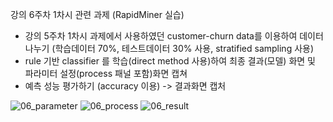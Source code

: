 강의 6주차 1차시 관련 과제 (RapidMiner 실습)
- 강의 5주차 1차시 과제에서 사용하였던 customer-churn data를 이용하여 데이터 나누기
  (학습데이터 70%, 테스트데이터 30% 사용, stratified sampling 사용)
- rule 기반 classifier 를 학습(direct method 사용)하여 최종 결과(모델) 화면 및 파라미터 설정(process 패널 포함)화면 캡쳐
- 예측 성능 평가하기 (accuracy 이용) -> 결과화면 캡처

![06_parameter](https://user-images.githubusercontent.com/58212928/98088022-4b426d80-1ec4-11eb-8312-f14d0a756517.PNG)
![06_process](https://user-images.githubusercontent.com/58212928/98088029-4c739a80-1ec4-11eb-8901-6c8b38423995.PNG)
![06_result](https://user-images.githubusercontent.com/58212928/98088034-4da4c780-1ec4-11eb-8b5f-a9b81e1268e2.PNG)
